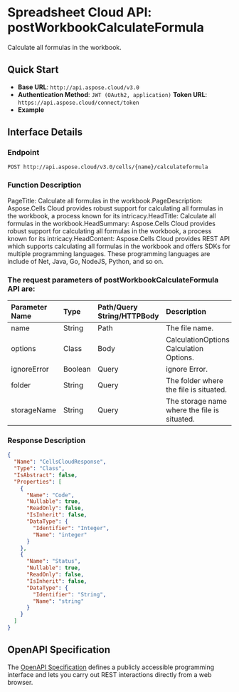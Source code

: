# **Spreadsheet Cloud API: postWorkbookCalculateFormula**

Calculate all formulas in the workbook. 


## **Quick Start**

- **Base URL**: `http://api.aspose.cloud/v3.0`
- **Authentication Method**: `JWT (OAuth2, application)`  **Token URL**: `https://api.aspose.cloud/connect/token`
- **Example** 

## **Interface Details**

### **Endpoint** 

```
POST http://api.aspose.cloud/v3.0/cells/{name}/calculateformula
```
### **Function Description**
PageTitle:  Calculate all formulas in the workbook.PageDescription: Aspose.Cells Cloud provides robust support for calculating all formulas in the workbook, a process known for its intricacy.HeadTitle: Calculate all formulas in the workbook.HeadSummary: Aspose.Cells Cloud provides robust support for calculating all formulas in the workbook, a process known for its intricacy.HeadContent: Aspose.Cells Cloud provides REST API which supports calculating all formulas in the workbook and offers SDKs for multiple programming languages. These programming languages are include of Net, Java, Go, NodeJS, Python, and so on.

### The request parameters of **postWorkbookCalculateFormula** API are: 

| Parameter Name | Type | Path/Query String/HTTPBody | Description | 
| :- | :- | :- |:- | 
|name|String|Path|The file name.|
|options|Class|Body|CalculationOptions Calculation Options.|
|ignoreError|Boolean|Query|ignore Error.|
|folder|String|Query|The folder where the file is situated.|
|storageName|String|Query|The storage name where the file is situated.|

### **Response Description**
```json
{
  "Name": "CellsCloudResponse",
  "Type": "Class",
  "IsAbstract": false,
  "Properties": [
    {
      "Name": "Code",
      "Nullable": true,
      "ReadOnly": false,
      "IsInherit": false,
      "DataType": {
        "Identifier": "Integer",
        "Name": "integer"
      }
    },
    {
      "Name": "Status",
      "Nullable": true,
      "ReadOnly": false,
      "IsInherit": false,
      "DataType": {
        "Identifier": "String",
        "Name": "string"
      }
    }
  ]
}
```


## OpenAPI Specification

The [OpenAPI Specification](https://reference.aspose.cloud/cells/#/WorkbookController/PostWorkbookCalculateFormula) defines a publicly accessible programming interface and lets you carry out REST interactions directly from a web browser.
